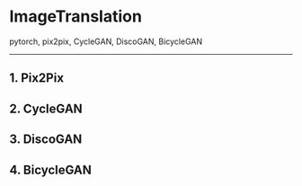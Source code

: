 # ImageTranslation
pytorch, pix2pix, CycleGAN, DiscoGAN, BicycleGAN

---
## 1. Pix2Pix

## 2. CycleGAN

## 3. DiscoGAN

## 4. BicycleGAN
